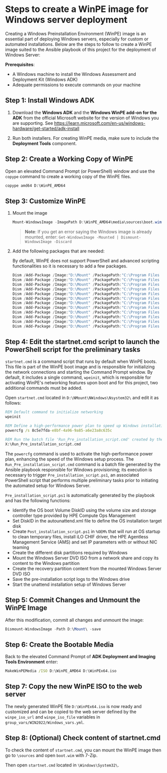 # Steps to create a WinPE image for Windows server deployment


Creating a Windows Preinstallation Environment (WinPE) image is an essential part of deploying Windows servers, especially for custom or automated installations. Below are the steps to follow to create a WinPE image suited to the Ansible playbook of this project for the deployment of Windows Server:

**Prerequisites**:
- A Windows machine to install the Windows Assessment and Deployment Kit (Windows ADK) 
- Adequate permissions to execute commands on your machine

## Step 1: Install Windows ADK

1. Download the **Windows ADK**  and the **Windows WinPE add-on for the ADK** from the official Microsoft website for the version of Windows you are supporting. See https://learn.microsoft.com/en-us/windows-hardware/get-started/adk-install

2. Run both installers. For creating WinPE media, make sure to include the **Deployment Tools** component.

## Step 2: Create a Working Copy of WinPE

Open an elevated Command Prompt (or PowerShell) window and use the `copype` command to create a working copy of the WinPE files.

```cmd
copype amd64 D:\WinPE_AMD64
```

## Step 3: Customize WinPE

1. Mount the image

   ```powershell
   Mount-WindowsImage -ImagePath D:\WinPE_AMD64\media\sources\boot.wim -Index 1 -path D:\Mount\
   ```

   > **Note**: If you get an error saying the Windows image is already mounted, enter: `Get-WindowsImage -Mounted | Dismount-WindowsImage -Discard`

2. Add the following packages that are needed:

   By default, WinPE does not support PowerShell and advanced scripting functionalities so it is necessary to add a few packages.

   ```powershell
   Dism /Add-Package /Image:"D:\Mount" /PackagePath:"C:\Program Files (x86)\Windows Kits\10\Assessment and Deployment Kit\Windows Preinstallation Environment\amd64\WinPE_OCs\WinPE-WMI.cab"
   Dism /Add-Package /Image:"D:\Mount" /PackagePath:"C:\Program Files (x86)\Windows Kits\10\Assessment and Deployment Kit\Windows Preinstallation Environment\amd64\WinPE_OCs\en-us\WinPE-WMI_en-us.cab"
   Dism /Add-Package /Image:"D:\Mount" /PackagePath:"C:\Program Files (x86)\Windows Kits\10\Assessment and Deployment Kit\Windows Preinstallation Environment\amd64\WinPE_OCs\WinPE-NetFX.cab"
   Dism /Add-Package /Image:"D:\Mount" /PackagePath:"C:\Program Files (x86)\Windows Kits\10\Assessment and Deployment Kit\Windows Preinstallation Environment\amd64\WinPE_OCs\en-us\WinPE-NetFX_en-us.cab"
   Dism /Add-Package /Image:"D:\Mount" /PackagePath:"C:\Program Files (x86)\Windows Kits\10\Assessment and Deployment Kit\Windows Preinstallation Environment\amd64\WinPE_OCs\WinPE-Scripting.cab"
   Dism /Add-Package /Image:"D:\Mount" /PackagePath:"C:\Program Files (x86)\Windows Kits\10\Assessment and Deployment Kit\Windows Preinstallation Environment\amd64\WinPE_OCs\en-us\WinPE-Scripting_en-us.cab"
   Dism /Add-Package /Image:"D:\Mount" /PackagePath:"C:\Program Files (x86)\Windows Kits\10\Assessment and Deployment Kit\Windows Preinstallation Environment\amd64\WinPE_OCs\WinPE-PowerShell.cab"
   Dism /Add-Package /Image:"D:\Mount" /PackagePath:"C:\Program Files (x86)\Windows Kits\10\Assessment and Deployment Kit\Windows Preinstallation Environment\amd64\WinPE_OCs\en-us\WinPE-PowerShell_en-us.cab"
   Dism /Add-Package /Image:"D:\Mount" /PackagePath:"C:\Program Files (x86)\Windows Kits\10\Assessment and Deployment Kit\Windows Preinstallation Environment\amd64\WinPE_OCs\WinPE-StorageWMI.cab"
   Dism /Add-Package /Image:"D:\Mount" /PackagePath:"C:\Program Files (x86)\Windows Kits\10\Assessment and Deployment Kit\Windows Preinstallation Environment\amd64\WinPE_OCs\en-us\WinPE-StorageWMI_en-us.cab"
   Dism /Add-Package /Image:"D:\Mount" /PackagePath:"C:\Program Files (x86)\Windows Kits\10\Assessment and Deployment Kit\Windows Preinstallation Environment\amd64\WinPE_OCs\WinPE-DismCmdlets.cab"
   Dism /Add-Package /Image:"D:\Mount" /PackagePath:"C:\Program Files (x86)\Windows Kits\10\Assessment and Deployment Kit\Windows Preinstallation Environment\amd64\WinPE_OCs\en-us\WinPE-DismCmdlets_en-us.cab"
   ```



## Step 4: Edit the startnet.cmd script to launch the PowerShell script for the preliminary tasks

`startnet.cmd` is a command script that runs by default when WinPE boots. This file is part of the WinPE boot image and is responsible for initializing the network connections and starting the Command Prompt window. By default, it includes a single command, `wpeinit`, which is responsible for activating WinPE's networking features upon boot and for this project, two additional commands must be added.

Open `startnet.cmd` located in `D:\NMount\NWindows\Nsystem32\` and edit it as follows:

```cmd
REM Default command to initialize networking
wpeinit

REM Define a high-performance power plan to speed up Windows installation
powercfg /s 8c5e7fda-e8bf-4a96-9a85-a6e23a8c635c

REM Run the batch file 'Run_Pre_installation_script.cmd' created by the playbook to launch `Pre_installation_script.ps1`
X:\Run_Pre_installation_script.cmd

```

The `powercfg` command is used to activate the high-performance power plan, enhancing the speed of the Windows setup process. The `Run_Pre_installation_script.cmd` command is a batch file generated by the Ansible playbook responsible for Windows provisioning; its execution is necessary to trigger `Pre_installation_script.ps1`, an associated PowerShell script that performs multiple preliminary tasks prior to initiating the automated setup for Windows Server.

`Pre_installation_script.ps1` is automatically generated by the playbook and has the following functions:
- Identify the OS boot Volume DiskID using the volume size and storage controller type provided by HPE Compute Ops Management
- Set DiskID in the autounattend.xml file to define the OS installation target disk 
- Create `Post_installation_script.ps1` in `%OEM%` that will run at OS startup to clean temporary files, install iLO CHIF driver, the HPE Agentless Management Service (AMS) and set IP parameters with or without NIC teaming
- Create the different disk partitions required by Windows
- Mount the Windows Server DVD ISO from a network share and copy its content to the Windows partition 
- Create the recovery partition content from the mounted Windows Server DVD ISO
- Save the pre-installation script logs to the Windows drive
- Start the unattend installation setup of Windows Server

## Step 5: Commit Changes and Unmount the WinPE Image

After this modification, commit all changes and unmount the image:

```powershell
Dismount-WindowsImage -Path D:\Mount\ -save
```

## Step 6: Create the Bootable Media

Back to the elevated Command Prompt of **ADK Deployment and Imaging Tools Environment** enter:

```cmd
MakeWinPEMedia /ISO D:\WinPE_AMD64 D:\WinPEx64.iso
```

## Step 7: Copy the new WinPE ISO to the web server

The newly generated WinPE file `D:\WinPEx64.iso` is now ready and customized and can be copied to the web server defined by the `winpe_iso_url` and `winpe_iso_file` variables in `group_vars/WIN2022/Windows_vars.yml`.



## Step 8: (Optional) Check content of startnet.cmd

To check the content of `startnet.cmd`, you can mount the WinPE image then go to `\sources` and open `boot.wim` with 7-Zip.

Then open `startnet.cmd` located in `\Windows\System32\`.
